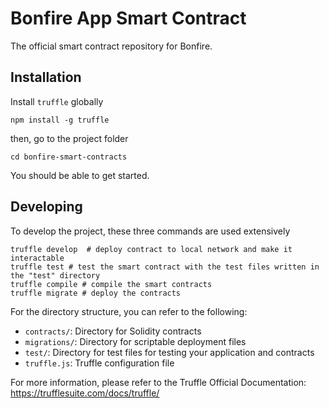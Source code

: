 # Bonfire App Smart Contract

The official smart contract repository for Bonfire.

## Installation

Install `truffle` globally

```
npm install -g truffle
```

then, go to the project folder

```
cd bonfire-smart-contracts
```

You should be able to get started.

## Developing

To develop the project, these three commands are used extensively

```
truffle develop  # deploy contract to local network and make it interactable
truffle test # test the smart contract with the test files written in the "test" directory
truffle compile # compile the smart contracts
truffle migrate # deploy the contracts
```

For the directory structure, you can refer to the following:

- `contracts/`: Directory for Solidity contracts
- `migrations/`: Directory for scriptable deployment files
- `test/`: Directory for test files for testing your application and contracts
- `truffle.js`: Truffle configuration file

For more information, please refer to the Truffle Official Documentation: https://trufflesuite.com/docs/truffle/
